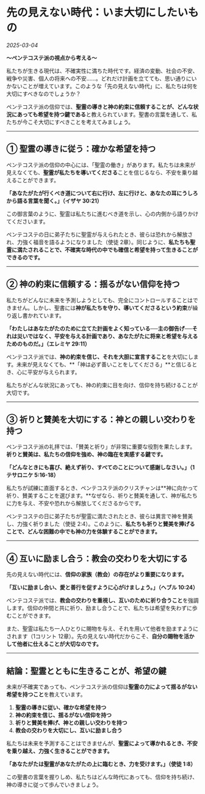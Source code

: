 # **先の見えない時代：いま大切にしたいもの**

*2025-03-04*

**〜ペンテコステ派の視点から考える〜**

私たちが生きる現代は、不確実性に満ちた時代です。経済の変動、社会の不安、戦争や災害、個人の将来への不安……。どれだけ計画を立てても、思い通りにいかないことが増えています。このような「先の見えない時代」に、私たちは何を大切にすべきなのでしょうか？

ペンテコステ派の信仰では、**聖霊の導きと神の約束に信頼することが、どんな状況にあっても希望を持つ鍵である**と教えられています。聖書の言葉を通して、私たちが今こそ大切にすべきことを考えてみましょう。

---

## **① 聖霊の導きに従う：確かな希望を持つ**

ペンテコステ派の信仰の中心には、「聖霊の働き」があります。私たちは未来が見えなくても、**聖霊が私たちを導いてくださる**ことを信じるなら、不安を乗り越えることができます。

**「あなたがたが行くべき道について右に行け、左に行けと、あなたの耳にうしろから語る言葉を聞く。」（イザヤ 30:21）**

この御言葉のように、聖霊は私たちに進むべき道を示し、心の内側から語りかけてくださいます。

ペンテコステの日に弟子たちに聖霊が与えられたとき、彼らは恐れから解放され、力強く福音を語るようになりました（使徒 2章）。同じように、**私たちも聖霊に満たされることで、不確実な時代の中でも確信と希望を持って生きることができるのです。**

---

## **② 神の約束に信頼する：揺るがない信仰を持つ**

私たちがどんなに未来を予測しようとしても、完全にコントロールすることはできません。しかし、聖書には**神が私たちを守り、導いてくださるという約束**が繰り返し書かれています。

**「わたしはあなたがたのために立てた計画をよく知っている──主の御告げ──それは災いではなく、平安を与える計画であり、あなたがたに将来と希望を与えるためのものだ。」（エレミヤ 29:11）**

ペンテコステ派では、**神の約束を信じ、それを大胆に宣言すること**を大切にします。未来が見えなくても、**「神は必ず善いことをしてくださる」**と信じるとき、心に平安が与えられます。

私たちがどんな状況にあっても、神の約束に目を向け、信仰を持ち続けることが大切です。

---

## **③ 祈りと賛美を大切にする：神との親しい交わりを持つ**

ペンテコステ派の礼拝では、「賛美と祈り」が非常に重要な役割を果たします。**祈りと賛美は、私たちの信仰を強め、神の臨在を実感する鍵です。**

**「どんなときにも喜び、絶えず祈り、すべてのことについて感謝しなさい。」（1テサロニケ 5:16-18）**

私たちが試練に直面するとき、ペンテコステ派のクリスチャンは**神に向かって祈り、賛美することを選びます。**なぜなら、祈りと賛美を通して、神が私たちに力を与え、不安や恐れから解放してくださるからです。

ペンテコステの日に弟子たちが聖霊に満たされたとき、彼らは異言で神を賛美し、力強く祈りました（使徒 2:4）。このように、**私たちも祈りと賛美を捧げることで、どんな困難の中でも神の力を体験することができます。**

---

## **④ 互いに励まし合う：教会の交わりを大切にする**

先の見えない時代には、**信仰の家族（教会）の存在がより重要になります。**

**「互いに励まし合い、愛と善行を促すように心がけましょう。」（ヘブル 10:24）**

ペンテコステ派では、**教会の交わりを重視し、互いのために祈り合うこと**を強調します。信仰の仲間と共に祈り、励まし合うことで、私たちは希望を失わずに歩むことができます。

また、聖霊は私たち一人ひとりに賜物を与え、それを用いて他者を励ますようにされます（1コリント 12章）。先の見えない時代だからこそ、**自分の賜物を活かして他者に仕えることが大切なのです。**

---

## **結論：聖霊とともに生きることが、希望の鍵**

未来が不確実であっても、ペンテコステ派の信仰は**聖霊の力によって揺るがない希望を持つこと**を教えています。

1. **聖霊の導きに従い、確かな希望を持つ**
2. **神の約束を信じ、揺るがない信仰を持つ**
3. **祈りと賛美を捧げ、神との親しい交わりを持つ**
4. **教会の交わりを大切にし、互いに励まし合う**

私たちは未来を予測することはできませんが、**聖霊によって導かれるとき、不安を乗り越え、力強く生きることができます。**

**「あなたがたは聖霊があなたがたの上に臨むとき、力を受けます。」（使徒 1:8）**

この聖書の言葉を握りしめ、私たちはどんな時代にあっても、信仰を持ち続け、神の導きに従って歩んでいきましょう。
